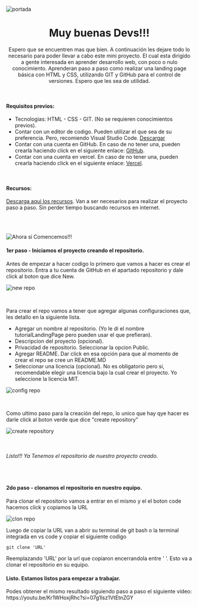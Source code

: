 ![portada](https://github.com/jonadeveloper/tutorialLandingPage/assets/59519580/dddb94c8-1258-4576-9162-143ee9e2cec8)
<h1 align="center">Muy buenas Devs!!!</h1>
<p align="center">Espero que se encuentren mas que bien. A continuación les dejare todo lo necesario para poder llevar a cabo este mini proyecto. El cual esta dirigido a gente interesada en aprender desarrollo web, con poco o nulo conocimiento. Aprenderan paso a paso como realizar una landing page básica con HTML y CSS, utilizando GIT y GitHub para el control de versiones. Espero que les sea de utilidad.</p>
<br>

<h4>Requisitos previos:</h4>

- Tecnologias: HTML - CSS - GIT. (No se requieren conocimientos previos).
- Contar con un editor de codigo. Pueden utilizar el que sea de su preferencia. Pero, recomiendo Visual Studio Code. [Descargar](https://code.visualstudio.com/download)
- Contar con una cuenta en GitHub. En caso de no tener una, pueden crearla haciendo click en el siguiente enlace: [GitHub](https://github.com/).
- Contar con una cuenta en vercel. En caso de no tener una, pueden crearla haciendo click en el siguiente enlace:  [Vercel](https://vercel.com/login).
<br>
<h4>Recursos:</h4>

[Descarga aqui los recursos](https://drive.google.com/drive/folders/1m9uP_rYWZNstC4cQJP68S9oJjRSVnXAr?usp=drive_link). Van a ser necesarios para realizar el proyecto paso a paso. Sin perder tiempo buscando recursos en internet.

<br>
<br>

![Ahora si  Comencemos!!!](https://github.com/jonadeveloper/tutorialLandingPage/assets/59519580/b94112c0-1e44-4345-92da-613913f9cc6b)

<H4>1er paso - Iniciamos el proyecto creando el repositorio.</H4>

<p> Antes de empezar a hacer codigo lo primero que vamos a hacer es crear el repositorio. Entra a tu cuenta de GitHub en el apartado repositorio y dale click al boton que dice New.</p>

![new repo](https://github.com/jonadeveloper/tutorialLandingPage/assets/59519580/cddcc4e4-dc9d-443e-bce7-c8a23560ab01)


<br>
<p>Para crear el repo vamos a tener que agregar algunas configuraciones que, les detallo en la siguiente lista.</p>

- Agregar un nombre al repositorio. (Yo le di el nombre tutorialLandingPage pero pueden usar el que prefieran).
- Descripcion del proyecto (opcional).
- Privacidad de repositorio. Seleccionar la opcion Public.
- Agregar README. Dar click en esa opción para que al momento de crear el repo se cree un README.MD
- Seleccionar una licencia (opcional). No es obligatorio pero si, recomendable elegir una licencia bajo la cual crear el proyecto. Yo seleccione la licencia MIT.

![config repo](https://github.com/jonadeveloper/tutorialLandingPage/assets/59519580/d2eaec3e-4b28-4640-8c05-70f356341962)

<br>
<p>Como ultimo paso para la creación del repo, lo unico que hay qye hacer es darle click al boton verde que dice "create repository"</p>

![create repository](https://github.com/jonadeveloper/tutorialLandingPage/assets/59519580/08d6cc74-fc30-44c9-b164-f232d49176e1)

<br>

<h6>Listo!!! Ya Tenemos el repositorio de nuestro proyecto creado.</h6>

<br>

<H4>2do paso - clonamos el repositorio en nuestro equipo.</H4>

<p>Para clonar el repositorio vamos a entrar en el mismo y el el boton code hacemos click y copiamos la URL</p>

![clon repo](https://github.com/jonadeveloper/tutorialLandingPage/assets/59519580/0a2515cd-8646-4798-b6e1-441fb404acac)

<p>Luego de copiar la URL van a abrir su terminal de git bash o la terminal integrada en vs code y copiar el siguiente codigo </p>

```git
git clone 'URL'
```
<p>Reemplazando 'URL' por la url que copiaron encerrandola entre ' '. Esto va a clonar el repositorio en su equipo.</p>

<h4>Listo. Estamos listos para empezar a trabajar.</h4>

<p>Podes obtener el mismo resultado siguiendo paso a paso el siguiente video: https://youtu.be/Kr1WHoxjRhc?si=07g1lsz1VtEtnZGY</p>
